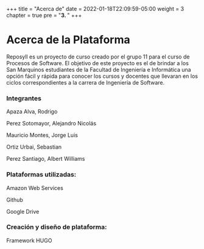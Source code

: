 +++
title = "Acerca de"
date = 2022-01-18T22:09:59-05:00
weight = 3
chapter = true
pre = "<b>3. </b>"
+++

# Acerca de la Plataforma

Reposyll es un proyecto de curso creado por el grupo 11 para el curso de Procesos de Software. El objetivo de este proyecto es el de brindar a los San Marquinos estudiantes de la Facultad de Ingeniería e Informática una opción fácil y rápida para conocer los cursos y docentes que llevaran en los ciclos correspondientes a la carrera de Ingeniería de Software.

### Integrantes 
Apaza Alva, Rodrigo

Perez Sotomayor, Alejandro Nicolás

Mauricio Montes, Jorge Luis

Ortiz Urbai, Sebastian

Perez Santiago, Albert Williams

### Plataformas utilizadas:
Amazon Web Services

Github

Google Drive
### Creación y diseño de plataforma:
Framework HUGO

